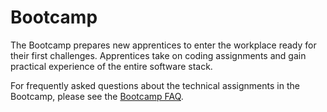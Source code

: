 # Bootcamp
The Bootcamp prepares new apprentices to enter the workplace ready for their first challenges. Apprentices take on coding assignments and gain practical experience of the entire software stack.

For frequently asked questions about the technical assignments in the Bootcamp, please see the [Bootcamp FAQ](/curriculum/Bootcamp/FAQ).


